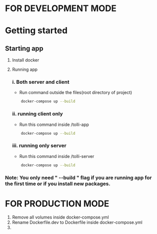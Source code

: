 # FOR DEVELOPMENT MODE

# Getting started

## Starting app

1. Install docker

2. Running app

   ### i. Both server and client

   -  Run command outside the files(root directory of project)

   ```bash
       docker-compose up --build
   ```

   ### ii. running client only

   -  Run this command inside /tolli-app

   ```bash
       docker-compose up --build
   ```

   ### iii. running only server

   -  Run this command inside /tolli-server

   ```bash
       docker-compose up --build
   ```

### Note: You only need " --build " flag if you are running app for the first time or if you install new packages.

# FOR PRODUCTION MODE

1. Remove all volumes inside docker-compose.yml
2. Rename Dockerfile.dev to Dockerfile inside docker-compose.yml
3. 